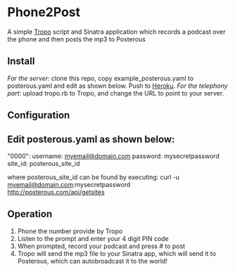 Phone2Post
==========
A simple [Tropo](http://www.tropo.com) script and Sinatra application which records a podcast over the phone and then posts the mp3 to Posterous

Install
-------
*For the server:* clone this repo, copy example_posterous.yaml to posterous.yaml and edit as shown below. Push to [Heroku](http://heroku.com). 
*For the telephony part:* upload tropo.rb to Tropo, and change the URL to point to your server.

Configuration
-------------
Edit posterous.yaml as shown below:
  --- 
  "0000": 
    username: myemail@domain.com
    password: mysecretpassword
    site_id: posterous_site_id

where posterous_site_id can be found by executing:
  curl -u myemail@domain.com:mysecretpassword http://posterous.com/api/getsites

Operation
---------
 1. Phone the number provide by Tropo
 2. Listen to the prompt and enter your 4 digit PIN code
 3. When prompted, record your podcast and press # to post
 4. Tropo will send the mp3 file to your Sinatra app, which will send it to Posterous, which can autobroadcast it to the world!
